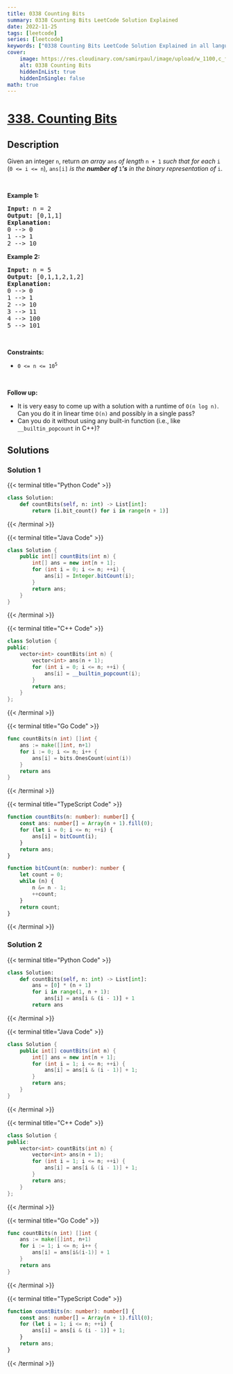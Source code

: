 ```yaml
---
title: 0338 Counting Bits
summary: 0338 Counting Bits LeetCode Solution Explained
date: 2022-11-25
tags: [leetcode]
series: [leetcode]
keywords: ["0338 Counting Bits LeetCode Solution Explained in all languages", "0338 Counting Bits", "LeetCode", "leetcode solution in Python3 C++ Java Go PHP Ruby Swift TypeScript Rust C# JavaScript C", "GeeksforGeeks", "InterviewBit", "Coding Ninjas", "HackerRank", "HackerEarth", "CodeChef", "TopCoder", "AlgoExpert", "freeCodeCamp", "Codeforces", "GitHub", "AtCoder", "Samir Paul"]
cover:
    image: https://res.cloudinary.com/samirpaul/image/upload/w_1100,c_fit,co_rgb:FFFFFF,l_text:Arial_75_bold:0338 Counting Bits - Solution Explained/problem-solving.webp
    alt: 0338 Counting Bits
    hiddenInList: true
    hiddenInSingle: false
math: true
---
```



# [338. Counting Bits](https://leetcode.com/problems/counting-bits)


## Description

<p>Given an integer <code>n</code>, return <em>an array </em><code>ans</code><em> of length </em><code>n + 1</code><em> such that for each </em><code>i</code><em> </em>(<code>0 &lt;= i &lt;= n</code>)<em>, </em><code>ans[i]</code><em> is the <strong>number of </strong></em><code>1</code><em><strong>&#39;s</strong> in the binary representation of </em><code>i</code>.</p>

<p>&nbsp;</p>
<p><strong class="example">Example 1:</strong></p>

<pre>
<strong>Input:</strong> n = 2
<strong>Output:</strong> [0,1,1]
<strong>Explanation:</strong>
0 --&gt; 0
1 --&gt; 1
2 --&gt; 10
</pre>

<p><strong class="example">Example 2:</strong></p>

<pre>
<strong>Input:</strong> n = 5
<strong>Output:</strong> [0,1,1,2,1,2]
<strong>Explanation:</strong>
0 --&gt; 0
1 --&gt; 1
2 --&gt; 10
3 --&gt; 11
4 --&gt; 100
5 --&gt; 101
</pre>

<p>&nbsp;</p>
<p><strong>Constraints:</strong></p>

<ul>
	<li><code>0 &lt;= n &lt;= 10<sup>5</sup></code></li>
</ul>

<p>&nbsp;</p>
<p><strong>Follow up:</strong></p>

<ul>
	<li>It is very easy to come up with a solution with a runtime of <code>O(n log n)</code>. Can you do it in linear time <code>O(n)</code> and possibly in a single pass?</li>
	<li>Can you do it without using any built-in function (i.e., like <code>__builtin_popcount</code> in C++)?</li>
</ul>

## Solutions

### Solution 1

<!-- tabs:start -->

{{< terminal title="Python Code" >}}
```python
class Solution:
    def countBits(self, n: int) -> List[int]:
        return [i.bit_count() for i in range(n + 1)]
```
{{< /terminal >}}

{{< terminal title="Java Code" >}}
```java
class Solution {
    public int[] countBits(int n) {
        int[] ans = new int[n + 1];
        for (int i = 0; i <= n; ++i) {
            ans[i] = Integer.bitCount(i);
        }
        return ans;
    }
}
```
{{< /terminal >}}

{{< terminal title="C++ Code" >}}
```cpp
class Solution {
public:
    vector<int> countBits(int n) {
        vector<int> ans(n + 1);
        for (int i = 0; i <= n; ++i) {
            ans[i] = __builtin_popcount(i);
        }
        return ans;
    }
};
```
{{< /terminal >}}

{{< terminal title="Go Code" >}}
```go
func countBits(n int) []int {
	ans := make([]int, n+1)
	for i := 0; i <= n; i++ {
		ans[i] = bits.OnesCount(uint(i))
	}
	return ans
}
```
{{< /terminal >}}

{{< terminal title="TypeScript Code" >}}
```ts
function countBits(n: number): number[] {
    const ans: number[] = Array(n + 1).fill(0);
    for (let i = 0; i <= n; ++i) {
        ans[i] = bitCount(i);
    }
    return ans;
}

function bitCount(n: number): number {
    let count = 0;
    while (n) {
        n &= n - 1;
        ++count;
    }
    return count;
}
```
{{< /terminal >}}

<!-- tabs:end -->

### Solution 2

<!-- tabs:start -->

{{< terminal title="Python Code" >}}
```python
class Solution:
    def countBits(self, n: int) -> List[int]:
        ans = [0] * (n + 1)
        for i in range(1, n + 1):
            ans[i] = ans[i & (i - 1)] + 1
        return ans
```
{{< /terminal >}}

{{< terminal title="Java Code" >}}
```java
class Solution {
    public int[] countBits(int n) {
        int[] ans = new int[n + 1];
        for (int i = 1; i <= n; ++i) {
            ans[i] = ans[i & (i - 1)] + 1;
        }
        return ans;
    }
}
```
{{< /terminal >}}

{{< terminal title="C++ Code" >}}
```cpp
class Solution {
public:
    vector<int> countBits(int n) {
        vector<int> ans(n + 1);
        for (int i = 1; i <= n; ++i) {
            ans[i] = ans[i & (i - 1)] + 1;
        }
        return ans;
    }
};
```
{{< /terminal >}}

{{< terminal title="Go Code" >}}
```go
func countBits(n int) []int {
	ans := make([]int, n+1)
	for i := 1; i <= n; i++ {
		ans[i] = ans[i&(i-1)] + 1
	}
	return ans
}
```
{{< /terminal >}}

{{< terminal title="TypeScript Code" >}}
```ts
function countBits(n: number): number[] {
    const ans: number[] = Array(n + 1).fill(0);
    for (let i = 1; i <= n; ++i) {
        ans[i] = ans[i & (i - 1)] + 1;
    }
    return ans;
}
```
{{< /terminal >}}

<!-- tabs:end -->

<!-- end -->

